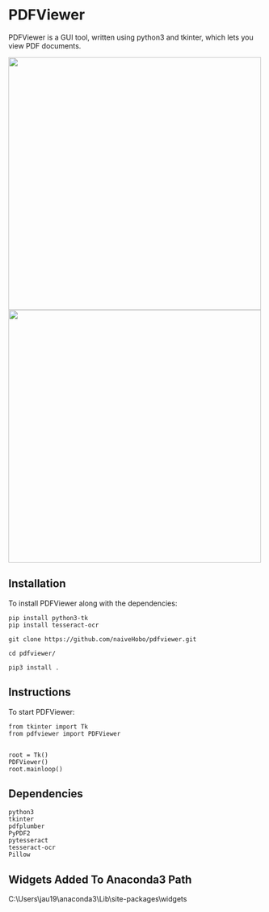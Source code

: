 # PDFViewer
PDFViewer is a GUI tool, written using python3 and tkinter, which lets you view PDF documents.

<p float="left">
  <img src="/images/pdfviewer_1.png" width="500" />
  <img src="/images/pdfviewer_2.png" width="500" /> 
</p>


## Installation
To install PDFViewer along with the dependencies:
```
pip install python3-tk
pip install tesseract-ocr

git clone https://github.com/naiveHobo/pdfviewer.git

cd pdfviewer/

pip3 install .
```

## Instructions
To start PDFViewer:
```
from tkinter import Tk
from pdfviewer import PDFViewer


root = Tk()
PDFViewer()
root.mainloop()
```

## Dependencies

```
python3
tkinter
pdfplumber
PyPDF2
pytesseract
tesseract-ocr
Pillow
```

## Widgets Added To Anaconda3 Path

C:\Users\jau19\anaconda3\Lib\site-packages\widgets
